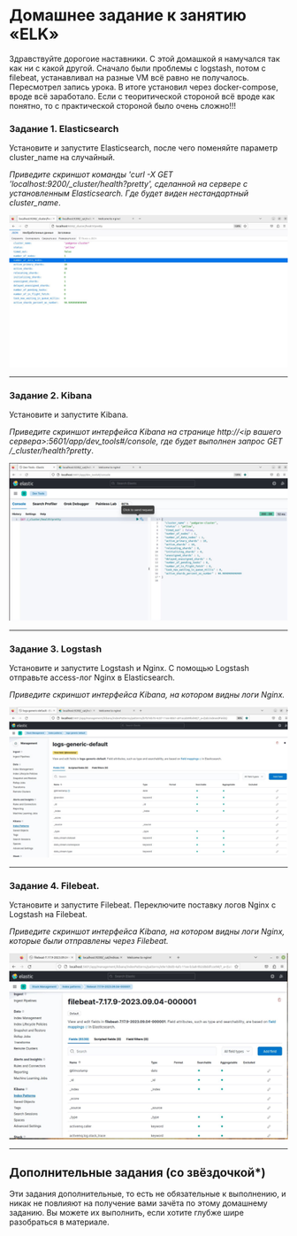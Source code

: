 # Домашнее задание к занятию «ELK»

Здравствуйте дорогоие наставники. С этой домашкой я намучался так как ни с какой другой. Сначало были проблемы с logstash, потом с filebeat, устанавливал на разные VM всё равно не получалось.
Пересмотрел запись урока. В итоге установил через docker-compose, вроде всё заработало. Если с теоритической стороной всё вроде как понятно, то с практической стороной было очень сложно!!!

### Задание 1. Elasticsearch 

Установите и запустите Elasticsearch, после чего поменяйте параметр cluster_name на случайный. 

*Приведите скриншот команды 'curl -X GET 'localhost:9200/_cluster/health?pretty', сделанной на сервере с установленным Elasticsearch. Где будет виден нестандартный cluster_name*.

![alt md10-dz3-img1.JPG](/img/md10-dz3-img1.JPG)

---

### Задание 2. Kibana

Установите и запустите Kibana.

*Приведите скриншот интерфейса Kibana на странице http://<ip вашего сервера>:5601/app/dev_tools#/console, где будет выполнен запрос GET /_cluster/health?pretty*.

![alt md10-dz3-img2.JPG](/img/md10-dz3-img2.JPG)

---

### Задание 3. Logstash

Установите и запустите Logstash и Nginx. С помощью Logstash отправьте access-лог Nginx в Elasticsearch. 

*Приведите скриншот интерфейса Kibana, на котором видны логи Nginx.*

![alt md10-dz3-img3.JPG](/img/md10-dz3-img3.JPG)

---

### Задание 4. Filebeat. 

Установите и запустите Filebeat. Переключите поставку логов Nginx с Logstash на Filebeat. 

*Приведите скриншот интерфейса Kibana, на котором видны логи Nginx, которые были отправлены через Filebeat.*

![alt md10-dz3-img4.JPG](/img/md10-dz3-img4.JPG)

---


## Дополнительные задания (со звёздочкой*)
Эти задания дополнительные, то есть не обязательные к выполнению, и никак не повлияют на получение вами зачёта по этому домашнему заданию. Вы можете их выполнить, если хотите глубже шире разобраться в материале.


